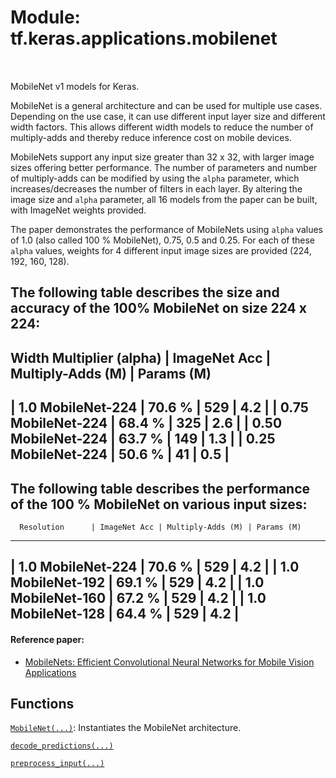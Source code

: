 <div itemscope itemtype="http://developers.google.com/ReferenceObject">
<meta itemprop="name" content="tf.keras.applications.mobilenet" />
<meta itemprop="path" content="Stable" />
</div>

# Module: tf.keras.applications.mobilenet


<table class="tfo-notebook-buttons tfo-api" align="left">
</table>



MobileNet v1 models for Keras.


MobileNet is a general architecture and can be used for multiple use cases.
Depending on the use case, it can use different input layer size and
different width factors. This allows different width models to reduce
the number of multiply-adds and thereby
reduce inference cost on mobile devices.

MobileNets support any input size greater than 32 x 32, with larger image sizes
offering better performance.
The number of parameters and number of multiply-adds
can be modified by using the `alpha` parameter,
which increases/decreases the number of filters in each layer.
By altering the image size and `alpha` parameter,
all 16 models from the paper can be built, with ImageNet weights provided.

The paper demonstrates the performance of MobileNets using `alpha` values of
1.0 (also called 100 % MobileNet), 0.75, 0.5 and 0.25.
For each of these `alpha` values, weights for 4 different input image sizes
are provided (224, 192, 160, 128).

The following table describes the size and accuracy of the 100% MobileNet
on size 224 x 224:
----------------------------------------------------------------------------
Width Multiplier (alpha) | ImageNet Acc |  Multiply-Adds (M) |  Params (M)
----------------------------------------------------------------------------
|   1.0 MobileNet-224    |    70.6 %     |        529        |     4.2     |
|   0.75 MobileNet-224   |    68.4 %     |        325        |     2.6     |
|   0.50 MobileNet-224   |    63.7 %     |        149        |     1.3     |
|   0.25 MobileNet-224   |    50.6 %     |        41         |     0.5     |
----------------------------------------------------------------------------

The following table describes the performance of
the 100 % MobileNet on various input sizes:
------------------------------------------------------------------------
      Resolution      | ImageNet Acc | Multiply-Adds (M) | Params (M)
------------------------------------------------------------------------
|  1.0 MobileNet-224  |    70.6 %    |        529        |     4.2     |
|  1.0 MobileNet-192  |    69.1 %    |        529        |     4.2     |
|  1.0 MobileNet-160  |    67.2 %    |        529        |     4.2     |
|  1.0 MobileNet-128  |    64.4 %    |        529        |     4.2     |
------------------------------------------------------------------------

#### Reference paper:

- [MobileNets: Efficient Convolutional Neural Networks for
   Mobile Vision Applications](https://arxiv.org/abs/1704.04861)


## Functions

[`MobileNet(...)`](../../../tf/keras/applications/MobileNet.md): Instantiates the MobileNet architecture.

[`decode_predictions(...)`](../../../tf/keras/applications/mobilenet/decode_predictions.md)

[`preprocess_input(...)`](../../../tf/keras/applications/mobilenet/preprocess_input.md)



